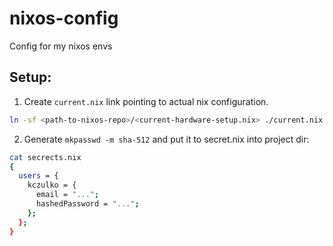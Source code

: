 # nixos-config
Config for my nixos envs

## Setup:

1. Create `current.nix` link pointing to actual nix configuration.

```bash
ln -sf <path-to-nixos-repo>/<current-hardware-setup.nix> ./current.nix
```

2. Generate `mkpasswd -m sha-512` and put it to secret.nix into project dir:

```bash
cat secrects.nix
{
  users = {
    kczulko = {
      email = "...";
      hashedPassword = "...";
    };
  };
}
```

